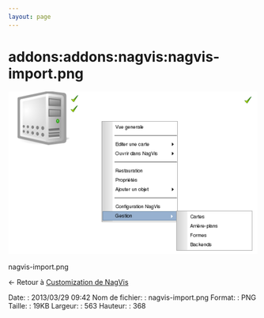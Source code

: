 ```yaml
---
layout: page
---
```


addons:addons:nagvis:nagvis-import.png
======================================

[![nagvis-import.png](../../../../assets/media/addons/addons/nagvis/nagvis-import.png@cache=&w=563&h=368 "nagvis-import.png")](../../../../assets/media/addons/addons/nagvis/nagvis-import.png@cache= "Afficher le fichier original")

nagvis-import.png

← Retour à [Customization de
NagVis](../../../../nagios/addons/nagvis/customisation-nagvis.html "nagios:addons:nagvis:customisation-nagvis")

Date:
:   2013/03/29 09:42
Nom de fichier:
:   nagvis-import.png
Format:
:   PNG
Taille:
:   19KB
Largeur:
:   563
Hauteur:
:   368

